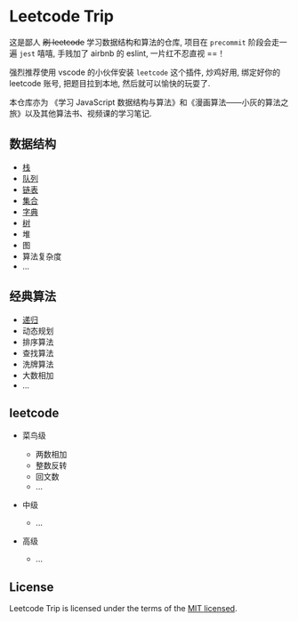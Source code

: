 # Leetcode Trip

这是鄙人 ~~刷 leetcode~~ 学习数据结构和算法的仓库, 项目在 `precommit` 阶段会走一遍 `jest` 嘻嘻, 手贱加了 airbnb 的 eslint, 一片红不忍直视 ==！

强烈推荐使用 vscode 的小伙伴安装 `leetcode` 这个插件, 炒鸡好用, 绑定好你的 leetcode 账号, 把题目拉到本地, 然后就可以愉快的玩耍了.

本仓库亦为 《学习 JavaScript 数据结构与算法》和《漫画算法——小灰的算法之旅》以及其他算法书、视频课的学习笔记.

## 数据结构

- [栈](./package/dataStructures/Stack)
- [队列](./package/dataStructures/Queue)
- [链表](./package/dataStructures/LinkedList)
- [集合](./package/dataStructures/Set)
- [字典](./package/dataStructures/Dictionary)
- [树](./package/dataStructures/Tree)
- 堆
- 图
- 算法复杂度
- ...

## 经典算法

- [递归](./package/classicilAlgorithm/Recursive)
- 动态规划
- 排序算法
- 查找算法
- 洗牌算法
- 大数相加
- ...

## leetcode

- 菜鸟级

  - 两数相加
  - 整数反转
  - 回文数
  - ...

- 中级

  - ...

- 高级

  - ...

## License

Leetcode Trip is licensed under the terms of the [MIT licensed](https://opensource.org/licenses/MIT).
